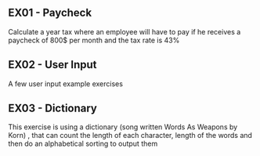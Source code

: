 EX01 - Paycheck
---

Calculate a year tax where an employee will have to pay if he receives a paycheck of 800$ per month and the tax rate is 43%


EX02 - User Input
---

A few user input example exercises


EX03 - Dictionary
---

This exercise is using a dictionary (song written Words As Weapons by Korn) , that can count the length of each character, length of the words and then do an alphabetical sorting to output them
